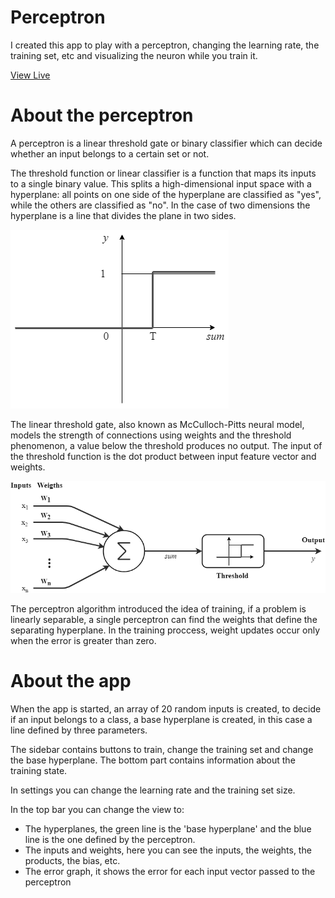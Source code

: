 # Perceptron

I created this app to play with a perceptron, changing the learning rate, the training set, etc and visualizing the neuron while you train it.

[View Live](https://pacomojica.github.io/perceptron/)

# About the perceptron

A perceptron is a linear threshold gate or binary classifier which can decide whether an input belongs to a certain set or not.

The threshold function or linear classifier is a function that maps its inputs to a single binary value. This splits a high-dimensional input space with a hyperplane: all points on one side of the hyperplane are classified as "yes", while the others are classified as "no". In the case of two dimensions the hyperplane is a line that divides the plane in two sides.


![Threshold function](https://raw.githubusercontent.com/PacoMojica/perceptron/master/img/thresholdFunction.png)

The linear threshold gate, also known as McCulloch-Pitts neural model, models the strength of connections using weights and the threshold phenomenon, a value below the threshold produces no output. The input of the threshold function is the dot product between input feature vector and weights.

![Threshold gate](https://raw.githubusercontent.com/PacoMojica/perceptron/master/img/thresholdGate.png)

The perceptron algorithm introduced the idea of training, if a problem is linearly separable, a single perceptron can find the weights that define the separating hyperplane. In the training proccess, weight updates occur only when the error is greater than zero.

# About the app

When the app is started, an array of 20 random inputs is created, to decide if an input belongs to a class, a base hyperplane is created, in this case a line defined by three parameters.

The sidebar contains buttons to train, change the training set and change the base hyperplane. The bottom part contains information about the training state.

In settings you can change the learning rate and the training set size.

In the top bar you can change the view to:

- The hyperplanes, the green line is the 'base hyperplane' and the blue line is the one defined by the perceptron.
- The inputs and weights, here you can see the inputs, the weights, the products, the bias, etc.
- The error graph, it shows the error for each input vector passed to the perceptron
